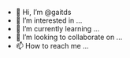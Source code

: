 - 👋 Hi, I’m @gaitds
- 👀 I’m interested in ...
- 🌱 I’m currently learning ...
- 💞️ I’m looking to collaborate on ...
- 📫 How to reach me ...

<!---
gaitds/gaitds is a ✨ special ✨ repository because its `README.md` (this file) appears on your GitHub profile.
You can click the Preview link to take a look at your changes.
--->
